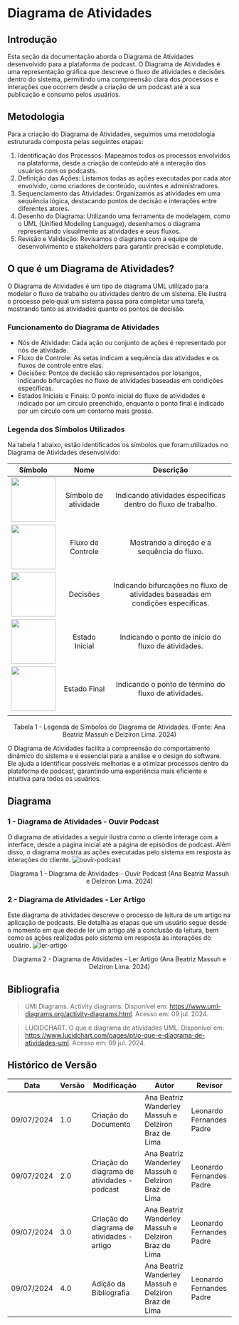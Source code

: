 # Diagrama de Atividades

## Introdução

Esta seção da documentação aborda o Diagrama de Atividades desenvolvido para a plataforma de podcast. O Diagrama de Atividades é uma representação gráfica que descreve o fluxo de atividades e decisões dentro do sistema, permitindo uma compreensão clara dos processos e interações que ocorrem desde a criação de um podcast até a sua publicação e consumo pelos usuários.

## Metodologia

Para a criação do Diagrama de Atividades, seguimos uma metodologia estruturada composta pelas seguintes etapas:

1. Identificação dos Processos: Mapeamos todos os processos envolvidos na plataforma, desde a criação de conteúdo até a interação dos usuários com os podcasts.
2. Definição das Ações: Listamos todas as ações executadas por cada ator envolvido, como criadores de conteúdo, ouvintes e administradores.
3. Sequenciamento das Atividades: Organizamos as atividades em uma sequência lógica, destacando pontos de decisão e interações entre diferentes atores.
4. Desenho do Diagrama: Utilizando uma ferramenta de modelagem, como o UML (Unified Modeling Language), desenhamos o diagrama representando visualmente as atividades e seus fluxos.
5. Revisão e Validação: Revisamos o diagrama com a equipe de desenvolvimento e stakeholders para garantir precisão e completude.

## O que é um Diagrama de Atividades?

O Diagrama de Atividades é um tipo de diagrama UML utilizado para modelar o fluxo de trabalho ou atividades dentro de um sistema. Ele ilustra o processo pelo qual um sistema passa para completar uma tarefa, mostrando tanto as atividades quanto os pontos de decisão.

### Funcionamento do Diagrama de Atividades

  * Nós de Atividade: Cada ação ou conjunto de ações é representado por nós de atividade.
  * Fluxo de Controle: As setas indicam a sequência das atividades e os fluxos de controle entre elas.
  * Decisões: Pontos de decisão são representados por losangos, indicando bifurcações no fluxo de atividades baseadas em condições específicas.
  * Estados Iniciais e Finais: O ponto inicial do fluxo de atividades é indicado por um círculo preenchido, enquanto o ponto final é indicado por um círculo com um contorno mais grosso.

### Legenda dos Símbolos Utilizados

Na tabela 1 abaixo, estão identificados os símbolos que foram utilizados no Diagrama de Atividades desenvolvido:

|                                      Símbolo                                       |         Nome         |                                    Descrição                                    |
| :--------------------------------------------------------------------------------: | :------------------: | :-----------------------------------------------------------------------------: |
| <img src="./assets/diagrama_de_atividades/Atividade.png" width="100" height="100"> | Símbolo de atividade |          Indicando atividades específicas dentro do fluxo de trabalho.          |
|   <img src="./assets/diagrama_de_atividades/Fluxo.png" width="100" height="100">   |  Fluxo de Controle   |                   Mostrando a direção e a sequência do fluxo.                   |
|  <img src="./assets/diagrama_de_atividades/Decisão.png" width="100" height="100">  |       Decisões       | Indicando bifurcações no fluxo de atividades baseadas em condições específicas. |
|  <img src="./assets/diagrama_de_atividades/Inicio.png" width="100" height="100">   |    Estado Inicial    |               Indicando o ponto de início do fluxo de atividades.               |
|   <img src="./assets/diagrama_de_atividades/Final.png" width="100" height="100">   |     Estado Final     |              Indicando o ponto de término do fluxo de atividades.               |
|                                                                                    |


<div style="text-align: center;">
  <p>Tabela 1 - Legenda de Símbolos do Diagrama de Atividades. (Fonte: Ana Beatriz Massuh e Delziron Lima. 2024)</p>
</div>

O Diagrama de Atividades facilita a compreensão do comportamento dinâmico do sistema e é essencial para a análise e o design do software. Ele ajuda a identificar possíveis melhorias e a otimizar processos dentro da plataforma de podcast, garantindo uma experiência mais eficiente e intuitiva para todos os usuários.

## Diagrama

### 1 -  Diagrama de Atividades - Ouvir Podcast
O diagrama de atividades a seguir ilustra como o cliente interage com a interface, desde a página inicial até a página de episódios de podcast. Além disso, o diagrama mostra as ações executadas pelo sistema em resposta às interações do cliente.
![ouvir-podcast](./assets/diagrama_de_atividades/diagrama_de_atividades_1.png)
<div style="text-align: center;">
  <p>Diagrama 1 - Diagrama de Atividades - Ouvir Podcast (Ana Beatriz Massuh e Delziron Lima. 2024)</p>
</div>

### 2 - Diagrama de Atividades - Ler Artigo
Este diagrama de atividades descreve o processo de leitura de um artigo na aplicação de podcasts. Ele detalha as etapas que um usuário segue desde o momento em que decide ler um artigo até a conclusão da leitura, bem como as ações realizadas pelo sistema em resposta às interações do usuário.
![ler-artigo](./assets/diagrama_de_atividades/DiagramaAtividadesArtigo.png)
<div style="text-align: center;">
  <p>Diagrama 2 - Diagrama de Atividades - Ler Artigo (Ana Beatriz Massuh e Delziron Lima. 2024)</p>
</div>

## Bibliografia

> UMl Diagrams. Activity diagrams. Disponível em: https://www.uml-diagrams.org/activity-diagrams.html. Acesso em: 09 jul. 2024.

> LUCIDCHART. O que é diagrama de atividades UML. Disponível em: https://www.lucidchart.com/pages/pt/o-que-e-diagrama-de-atividades-uml. Acesso em: 09 jul. 2024.

## Histórico de Versão

| Data       | Versão | Modificação                                 | Autor                                                | Revisor                  |
| ---------- | ------ | ------------------------------------------- | ---------------------------------------------------- | ------------------------ |
| 09/07/2024 | 1.0    | Criação do Documento                        | Ana Beatriz Wanderley Massuh e Delziron Braz de Lima | Leonardo Fernandes Padre |
| 09/07/2024 | 2.0    | Criação do diagrama de atividades - podcast | Ana Beatriz Wanderley Massuh e Delziron Braz de Lima | Leonardo Fernandes Padre |
| 09/07/2024 | 3.0    | Criação do diagrama de atividades - artigo  | Ana Beatriz Wanderley Massuh e Delziron Braz de Lima | Leonardo Fernandes Padre |
| 09/07/2024 | 4.0    | Adição da Bibliografia                      | Ana Beatriz Wanderley Massuh e Delziron Braz de Lima | Leonardo Fernandes Padre |
